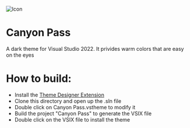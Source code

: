 ![Icon](https://github.com/cyrilcourvoisier/canyonpass-theme/raw/master/CanyonPass/Canyon&nbsp;Pass.png)

# Canyon Pass
A dark theme for Visual Studio 2022. It privides warm colors that are easy on the eyes

# How to build:
- Install the [Theme Designer Extension](https://marketplace.visualstudio.com/items?itemName=idex.colorthemedesigner2022)
- Clone this directory and open up the .sln file
- Double click on Canyon Pass.vstheme to modify it
- Build the project "Canyon Pass" to generate the VSIX file
- Double click on the VSIX file to install the theme